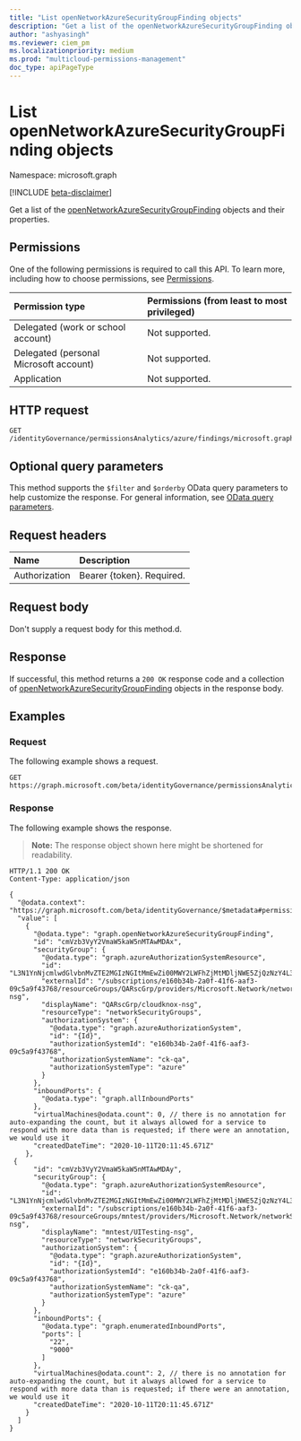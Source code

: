 ```yaml
---
title: "List openNetworkAzureSecurityGroupFinding objects"
description: "Get a list of the openNetworkAzureSecurityGroupFinding objects and their properties."
author: "ashyasingh"
ms.reviewer: ciem_pm
ms.localizationpriority: medium
ms.prod: "multicloud-permissions-management"
doc_type: apiPageType
---
```


# List openNetworkAzureSecurityGroupFinding objects
Namespace: microsoft.graph

[!INCLUDE [beta-disclaimer](../../includes/beta-disclaimer.md)]

Get a list of the [openNetworkAzureSecurityGroupFinding](../resources/opennetworkazuresecuritygroupfinding.md) objects and their properties.

## Permissions
One of the following permissions is required to call this API. To learn more, including how to choose permissions, see [Permissions](/graph/permissions-reference).

|Permission type|Permissions (from least to most privileged)|
|:---|:---|
|Delegated (work or school account)|Not supported.|
|Delegated (personal Microsoft account)|Not supported.|
|Application|Not supported.|

## HTTP request

<!-- {
  "blockType": "ignored"
}
-->
``` http
GET /identityGovernance/permissionsAnalytics/azure/findings/microsoft.graph.openNetworkAzureSecurityGroupFinding
```

## Optional query parameters
This method supports the `$filter` and `$orderby` OData query parameters to help customize the response. For general information, see [OData query parameters](/graph/query-parameters).

## Request headers
|Name|Description|
|:---|:---|
|Authorization|Bearer {token}. Required.|

## Request body
Don't supply a request body for this method.d.

## Response

If successful, this method returns a `200 OK` response code and a collection of [openNetworkAzureSecurityGroupFinding](../resources/opennetworkazuresecuritygroupfinding.md) objects in the response body.

## Examples

### Request
The following example shows a request.
<!-- {
  "blockType": "request",
  "name": "list_opennetworkazuresecuritygroupfinding"
}
-->
``` http
GET https://graph.microsoft.com/beta/identityGovernance/permissionsAnalytics/azure/findings/microsoft.graph.openNetworkAzureSecurityGroupFinding
```


### Response
The following example shows the response.
>**Note:** The response object shown here might be shortened for readability.
<!-- {
  "blockType": "response",
  "truncated": true,
  "@odata.type": "Collection(microsoft.graph.openNetworkAzureSecurityGroupFinding)"
}
-->
``` http
HTTP/1.1 200 OK
Content-Type: application/json

{
  "@odata.context": "https://graph.microsoft.com/beta/identityGovernance/$metadata#permissionsAnalytics/azure/findings/microsoft.graph.openNetworkAzureSecurityGroupFinding",
  "value": [
    {
      "@odata.type": "graph.openNetworkAzureSecurityGroupFinding",
      "id": "cmVzb3VyY2VmaW5kaW5nMTAwMDAx",
      "securityGroup": {
        "@odata.type": "graph.azureAuthorizationSystemResource",
        "id": "L3N1YnNjcmlwdGlvbnMvZTE2MGIzNGItMmEwZi00MWY2LWFhZjMtMDljNWE5ZjQzNzY4L3Jlc291cmNlR3JvdXBzL1FBUnNjR3JwL3Byb3ZpZGVycy9NaWNyb3NvZnQuTmV0d29yay9uZXR3b3JrU2VjdXJpdHlHcm91cHMvY2xvdWRrbm94LW5zZw==",
        "externalId": "/subscriptions/e160b34b-2a0f-41f6-aaf3-09c5a9f43768/resourceGroups/QARscGrp/providers/Microsoft.Network/networkSecurityGroups/cloudknox-nsg",
        "displayName": "QARscGrp/cloudknox-nsg",
        "resourceType": "networkSecurityGroups",
        "authorizationSystem": {
          "@odata.type": "graph.azureAuthorizationSystem",
          "id": "{Id}",
          "authorizationSystemId": "e160b34b-2a0f-41f6-aaf3-09c5a9f43768",
          "authorizationSystemName": "ck-qa",
          "authorizationSystemType": "azure"
        }
      },
      "inboundPorts": {
        "@odata.type": "graph.allInboundPorts"
      },
      "virtualMachines@odata.count": 0, // there is no annotation for auto-expanding the count, but it always allowed for a service to respond with more data than is requested; if there were an annotation, we would use it
      "createdDateTime": "2020-10-11T20:11:45.671Z"
    },
 {
      "id": "cmVzb3VyY2VmaW5kaW5nMTAwMDAy",
      "securityGroup": {
        "@odata.type": "graph.azureAuthorizationSystemResource",
        "id": "L3N1YnNjcmlwdGlvbnMvZTE2MGIzNGItMmEwZi00MWY2LWFhZjMtMDljNWE5ZjQzNzY4L3Jlc291cmNlR3JvdXBzL21udGVzdC9wcm92aWRlcnMvTWljcm9zb2Z0Lk5ldHdvcmsvbmV0d29ya1NlY3VyaXR5R3JvdXBzL1VJVGVzdGluZy1uc2c=",
        "externalId": "/subscriptions/e160b34b-2a0f-41f6-aaf3-09c5a9f43768/resourceGroups/mntest/providers/Microsoft.Network/networkSecurityGroups/UITesting-nsg",
        "displayName": "mntest/UITesting-nsg",
        "resourceType": "networkSecurityGroups",
        "authorizationSystem": {
          "@odata.type": "graph.azureAuthorizationSystem",
          "id": "{Id}",
          "authorizationSystemId": "e160b34b-2a0f-41f6-aaf3-09c5a9f43768",
          "authorizationSystemName": "ck-qa",
          "authorizationSystemType": "azure"
        }
      },
      "inboundPorts": {
        "@odata.type": "graph.enumeratedInboundPorts",
        "ports": [
          "22",
          "9000"
        ]
      },
      "virtualMachines@odata.count": 2, // there is no annotation for auto-expanding the count, but it always allowed for a service to respond with more data than is requested; if there were an annotation, we would use it
      "createdDateTime": "2020-10-11T20:11:45.671Z"
    }
  ]
}
```

